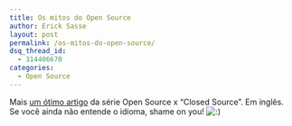 ```yaml
---
title: Os mitos do Open Source
author: Erick Sasse
layout: post
permalink: /os-mitos-do-open-source/
dsq_thread_id:
  - 314406670
categories:
  - Open Source
---
```

Mais [um &oacute;timo artigo][1] da s&eacute;rie Open Source x &#8220;Closed Source&#8221;. Em ingl&ecirc;s. Se voc&ecirc; ainda n&atilde;o entende o idioma, shame on you! <img src="http://www.ericksasse.com.br/wp-includes/images/smilies/icon_smile.gif" alt=":)" class="wp-smiley" />

 [1]: http://blogs.teamb.com/DeepakShenoy/archive/2004/07/26/925.aspx